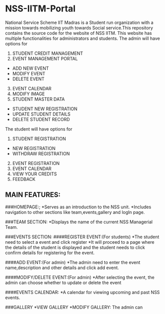 # NSS-IITM-Portal
National Service Scheme IIT Madras is a Student run organization with a mission towards mobilizing youth towards Social service.This repository contains the source code for the website of NSS IITM. This website has multiple functionalities for administrators and students.
The admin will have options for 
1. STUDENT CREDIT MANAGEMENT
2. EVENT MANAGEMENT PORTAL
  *	  ADD NEW EVENT
  *	  MODIFY EVENT
  *	  DELETE EVENT
3. EVENT CALENDAR
4. MODIFY IMAGE
5. STUDENT MASTER DATA
*	STUDENT NEW REGISTRATION
*	UPDATE STUDENT DETAILS
*	DELETE STUDENT RECORD
  
The student will have options for
1. STUDENT REGISTRATION
*	NEW REGISTRATION
*	WITHDRAW REGISTRATION
2. EVENT REGISTRATION
3. EVENT CALENDAR
4. VIEW YOUR CREDITS
5. FEEDBACK

## MAIN FEATURES:

###HOMEPAGE:;
*Serves as an introduction to the NSS unit.
*Includes navigation to other sections like team,events,gallery and logIn page.

###TEAM SECTION:
*Displays the name of the current NSS Managerial Team.

###EVENTS SECTION:
####REGISTER EVENT:(For students)
*The student need to select a event and click register
*It will proceed to a page where the details of the student is displayed and the student needs to click confirm details for registering for the event.

####ADD EVENT:(For admin)
*The admin need to enter the event name,description and other details and click add event.

####MODIFY/DELETE EVENT:(For admin)
*After selecting the event, the admin can choose whether to update or delete the event

####EVENTS CALENDAR:
*A calendar for viewing upcoming and past NSS events.

###GALLERY
*VIEW GALLERY
*MODIFY GALLERY: The admin can 






